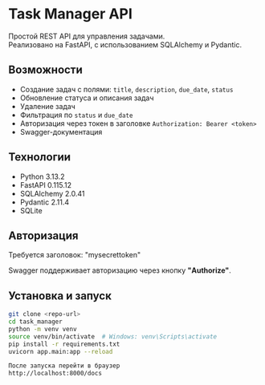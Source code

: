 # Task Manager API

Простой REST API для управления задачами.  
Реализовано на FastAPI, с использованием SQLAlchemy и Pydantic.

## Возможности

- Создание задач с полями: `title`, `description`, `due_date`, `status`
- Обновление статуса и описания задач
- Удаление задач
- Фильтрация по `status` и `due_date`
- Авторизация через токен в заголовке `Authorization: Bearer <token>`
- Swagger-документация

## Технологии

- Python 3.13.2
- FastAPI  0.115.12
- SQLAlchemy 2.0.41  
- Pydantic 2.11.4  
- SQLite

## Авторизация

Требуется заголовок:
"mysecrettoken"



Swagger поддерживает авторизацию через кнопку **"Authorize"**.

## Установка и запуск

```bash
git clone <repo-url>
cd task_manager
python -m venv venv
source venv/bin/activate  # Windows: venv\Scripts\activate
pip install -r requirements.txt
uvicorn app.main:app --reload

После запуска перейти в браузер
http://localhost:8000/docs

